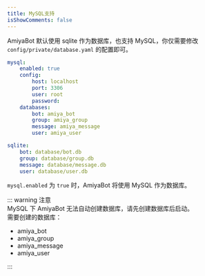 ```yaml
---
title: MySQL支持
isShowComments: false
---
```


AmiyaBot 默认使用 sqlite 作为数据库，也支持 MySQL，你仅需要修改 `config/private/database.yaml` 的配置即可。

```yaml {2}
mysql:
    enabled: true
    config:
        host: localhost
        port: 3306
        user: root
        password:
    databases:
        bot: amiya_bot
        group: amiya_group
        message: amiya_message
        user: amiya_user

sqlite:
    bot: database/bot.db
    group: database/group.db
    message: database/message.db
    user: database/user.db
```

`mysql.enabled` 为 `true` 时，AmiyaBot 将使用 MySQL 作为数据库。

::: warning 注意<br>
MySQL 下 AmiyaBot 无法自动创建数据库，请先创建数据库后启动。<br>
需要创建的数据库：

- amiya_bot
- amiya_group
- amiya_message
- amiya_user

:::
